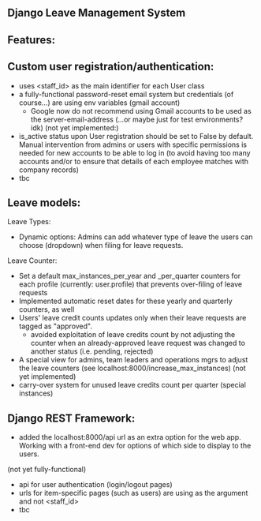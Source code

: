 ## Django Leave Management System

## Features:
## Custom user registration/authentication:
  - uses <staff_id> as the main identifier for each User class
  - a fully-functional password-reset email system but credentials (of course...) are using env variables (gmail account)
      - Google now do not recommend using Gmail accounts to be used as the server-email-address (...or maybe just for test environments? idk)
  (not yet implemented:)
  - is_active status upon User registration should be set to False by default. Manual intervention from admins or users with specific permissions is needed for new accounts to be able to log in (to avoid having too many accounts and/or to ensure that details of each employee matches with company records)
  - tbc

## Leave models:
Leave Types:
  - Dynamic options: Admins can add whatever type of leave the users can choose (dropdown) when filing for leave requests.

Leave Counter:
  - Set a default max_instances_per_year and _per_quarter counters for each profile (currently: user.profile) that prevents over-filing of leave requests
  - Implemented automatic reset dates for these yearly and quarterly counters, as well
  - Users' leave credit counts updates only when their leave requests are tagged as "approved". 
    - avoided exploitation of leave credits count by not adjusting the counter when an already-approved leave request was changed to another status (i.e. pending, rejected)
  - A special view for admins, team leaders and operations mgrs to adjust the leave counters (see localhost:8000/increase_max_instances)
  (not yet implemented)
  - carry-over system for unused leave credits count per quarter (special instances)

## Django REST Framework:
  - added the localhost:8000/api url as an extra option for the web app. Working with a front-end dev for options of which side to display to the users.

 (not yet fully-functional)
  - api for user authentication (login/logout pages)
  - urls for item-specific pages (such as users) are using <pk> as the argument and not <staff_id>
  - tbc
    
